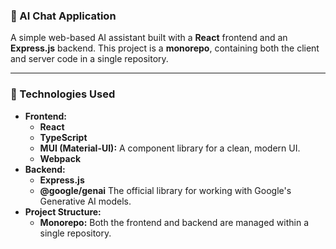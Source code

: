### 🤖 AI Chat Application

A simple web-based AI assistant built with a **React** frontend and an **Express.js** backend. This project is a **monorepo**, containing both the client and server code in a single repository.

---

### 🚀 Technologies Used

* **Frontend:**
    * **React**
    * **TypeScript**
    * **MUI (Material-UI):** A component library for a clean, modern UI.
    * **Webpack**
* **Backend:**
    * **Express.js**
    * **@google/genai** The official library for working with Google's Generative AI models.
* **Project Structure:**
    * **Monorepo:** Both the frontend and backend are managed within a single repository.
